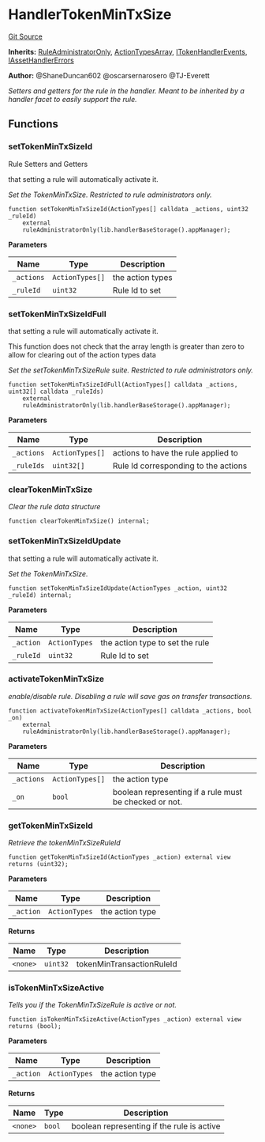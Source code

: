 # HandlerTokenMinTxSize
[Git Source](https://github.com/thrackle-io/forte-rules-engine/blob/711083cf73df92cf4f18e3e51c50d0b3b5021828/src/client/token/handler/ruleContracts/HandlerTokenMinTxSize.sol)

**Inherits:**
[RuleAdministratorOnly](/src/protocol/economic/RuleAdministratorOnly.sol/contract.RuleAdministratorOnly.md), [ActionTypesArray](/src/client/common/ActionTypesArray.sol/contract.ActionTypesArray.md), [ITokenHandlerEvents](/src/common/IEvents.sol/interface.ITokenHandlerEvents.md), [IAssetHandlerErrors](/src/common/IErrors.sol/interface.IAssetHandlerErrors.md)

**Author:**
@ShaneDuncan602 @oscarsernarosero @TJ-Everett

*Setters and getters for the rule in the handler. Meant to be inherited by a handler
facet to easily support the rule.*


## Functions
### setTokenMinTxSizeId

Rule Setters and Getters

that setting a rule will automatically activate it.

*Set the TokenMinTxSize. Restricted to rule administrators only.*


```solidity
function setTokenMinTxSizeId(ActionTypes[] calldata _actions, uint32 _ruleId)
    external
    ruleAdministratorOnly(lib.handlerBaseStorage().appManager);
```
**Parameters**

|Name|Type|Description|
|----|----|-----------|
|`_actions`|`ActionTypes[]`|the action types|
|`_ruleId`|`uint32`|Rule Id to set|


### setTokenMinTxSizeIdFull

that setting a rule will automatically activate it.

This function does not check that the array length is greater than zero to allow for clearing out of the action types data

*Set the setTokenMinTxSizeRule suite. Restricted to rule administrators only.*


```solidity
function setTokenMinTxSizeIdFull(ActionTypes[] calldata _actions, uint32[] calldata _ruleIds)
    external
    ruleAdministratorOnly(lib.handlerBaseStorage().appManager);
```
**Parameters**

|Name|Type|Description|
|----|----|-----------|
|`_actions`|`ActionTypes[]`|actions to have the rule applied to|
|`_ruleIds`|`uint32[]`|Rule Id corresponding to the actions|


### clearTokenMinTxSize

*Clear the rule data structure*


```solidity
function clearTokenMinTxSize() internal;
```

### setTokenMinTxSizeIdUpdate

that setting a rule will automatically activate it.

*Set the TokenMinTxSize.*


```solidity
function setTokenMinTxSizeIdUpdate(ActionTypes _action, uint32 _ruleId) internal;
```
**Parameters**

|Name|Type|Description|
|----|----|-----------|
|`_action`|`ActionTypes`|the action type to set the rule|
|`_ruleId`|`uint32`|Rule Id to set|


### activateTokenMinTxSize

*enable/disable rule. Disabling a rule will save gas on transfer transactions.*


```solidity
function activateTokenMinTxSize(ActionTypes[] calldata _actions, bool _on)
    external
    ruleAdministratorOnly(lib.handlerBaseStorage().appManager);
```
**Parameters**

|Name|Type|Description|
|----|----|-----------|
|`_actions`|`ActionTypes[]`|the action type|
|`_on`|`bool`|boolean representing if a rule must be checked or not.|


### getTokenMinTxSizeId

*Retrieve the tokenMinTxSizeRuleId*


```solidity
function getTokenMinTxSizeId(ActionTypes _action) external view returns (uint32);
```
**Parameters**

|Name|Type|Description|
|----|----|-----------|
|`_action`|`ActionTypes`|the action type|

**Returns**

|Name|Type|Description|
|----|----|-----------|
|`<none>`|`uint32`|tokenMinTransactionRuleId|


### isTokenMinTxSizeActive

*Tells you if the TokenMinTxSizeRule is active or not.*


```solidity
function isTokenMinTxSizeActive(ActionTypes _action) external view returns (bool);
```
**Parameters**

|Name|Type|Description|
|----|----|-----------|
|`_action`|`ActionTypes`|the action type|

**Returns**

|Name|Type|Description|
|----|----|-----------|
|`<none>`|`bool`|boolean representing if the rule is active|


